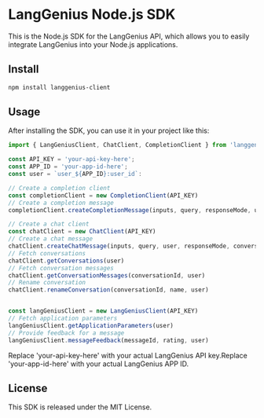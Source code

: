 # LangGenius Node.js SDK
This is the Node.js SDK for the LangGenius API, which allows you to easily integrate LangGenius into your Node.js applications.

## Install
```bash
npm install langgenius-client
```

## Usage
After installing the SDK, you can use it in your project like this:

```js
import { LangGeniusClient, ChatClient, CompletionClient } from 'langgenius-client'

const API_KEY = 'your-api-key-here';
const APP_ID = 'your-app-id-here';
const user = `user_${APP_ID}:user_id`:

// Create a completion client
const completionClient = new CompletionClient(API_KEY)
// Create a completion message
completionClient.createCompletionMessage(inputs, query, responseMode, user)

// Create a chat client
const chatClient = new ChatClient(API_KEY)
// Create a chat message
chatClient.createChatMessage(inputs, query, user, responseMode, conversationId)
// Fetch conversations
chatClient.getConversations(user)
// Fetch conversation messages
chatClient.getConversationMessages(conversationId, user)
// Rename conversation
chatClient.renameConversation(conversationId, name, user)


const langGeniusClient = new LangGeniusClient(API_KEY)
// Fetch application parameters
langGeniusClient.getApplicationParameters(user)
// Provide feedback for a message
langGeniusClient.messageFeedback(messageId, rating, user)

```

Replace 'your-api-key-here' with your actual LangGenius API key.Replace 'your-app-id-here' with your actual LangGenius APP ID.

## License
This SDK is released under the MIT License.